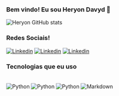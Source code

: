 ### Bem vindo! Eu sou Heryon Davyd 🫡 

![Heryon GitHub stats](https://github-readme-stats.vercel.app/api?username=heryon&show_icons=true&theme=radical)

### Redes Sociais!
[![Linkedin](https://img.shields.io/badge/LinkedIn-0077B5?style=for-the-badge&logo=linkedin&logoColor=white)](www.linkedin.com/in/heryon-davyd)
[![Linkedin](https://img.shields.io/badge/Instagram-E4405F?style=for-the-badge&logo=instagram&logoColor=white)](https://www.instagram.com/heryondavyd/)
[![Linkedin](https://img.shields.io/badge/Discord-7289DA?style=for-the-badge&logo=discord&logoColor=white)](www.linkedin.com/in/heryon-davyd)

### Tecnologias que eu uso

<div style="display: inline_block"><br/>
<img align="center"alt="Python"src="https://img.shields.io/badge/Python-3776AB?style=for-the-badge&logo=python&logoColor=white"/>
<img align="center"alt="Python"src="https://img.shields.io/badge/HTML5-E34F26?style=for-the-badge&logo=html5&logoColor=white"/>
<img align="center"alt="Python"src="https://img.shields.io/badge/CSS3-1572B6?style=for-the-badge&logo=css3&logoColor=white"/>
<img align="center"alt="Markdown"src="https://img.shields.io/badge/Markdown-000000?style=for-the-badge&logo=markdown&logoColor=white"/>
</div>


<!---
heryon/heryon is a ✨ special ✨ repository because its `README.md` (this file) appears on your GitHub profile.
You can click the Preview link to take a look at your changes.
--->

